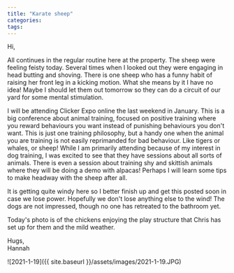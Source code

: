 ```yaml
---
title: "Karate sheep"
categories:
tags:
---
```


Hi,

All continues in the regular routine here at the property. The sheep were feeling feisty today. Several times when I looked out they were engaging in head butting and shoving. There is one sheep who has a funny habit of raising her front leg in a kicking motion. What she means by it I have no idea! Maybe I should let them out tomorrow so they can do a circuit of our yard for some mental stimulation.

I will be attending Clicker Expo online the last weekend in January. This is a big conference about animal training, focused on positive training where you reward behaviours you want instead of punishing behaviours you don't want. This is just one training philosophy, but a handy one when the animal you are training is not easily reprimanded for bad behaviour. Like tigers or whales, or sheep! While I am primarily attending because of my interest in dog training, I was excited to see that they have sessions about all sorts of animals. There is even a session about training shy and skittish animals where they will be doing a demo with alpacas! Perhaps I will learn some tips to make headway with the sheep after all.

It is getting quite windy here so I better finish up and get this posted soon in case we lose power. Hopefully we don't lose anything else to the wind! The dogs are not impressed, though no one has retreated to the bathroom yet.

Today's photo is of the chickens enjoying the play structure that Chris has set up for them and the mild weather.

Hugs,<br />
Hannah

![2021-1-19]({{ site.baseurl }}/assets/images/2021-1-19.JPG)